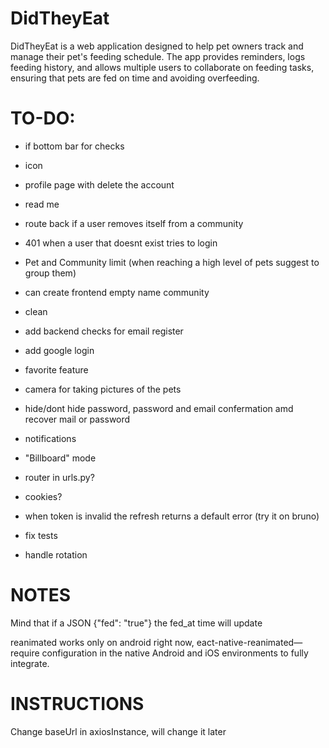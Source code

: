 # DidTheyEat
DidTheyEat is a web application designed to help pet owners track and manage their pet's feeding schedule. The app provides reminders, logs feeding history, and allows multiple users to collaborate on feeding tasks, ensuring that pets are fed on time and avoiding overfeeding. 


# TO-DO:

- if bottom bar for checks

- icon

- profile page with delete the account

- read me

- route back if a user removes itself from a community

- 401 when a user that doesnt exist tries to login

- Pet and Community limit (when reaching a high level of pets suggest to group them)

- can create frontend empty name community

- clean

- add backend checks for email register

- add google login

- favorite feature

- camera for taking pictures of the pets

- hide/dont hide password, password and email confermation amd recover mail or password

- notifications

- "Billboard" mode

- router in urls.py?

- cookies?

- when token is invalid the refresh returns a default error (try it on bruno)

- fix tests

- handle rotation

# NOTES
Mind that if a JSON {"fed": "true"} the fed_at time will update

reanimated works only on android right now, eact-native-reanimated—require configuration in the native Android and iOS environments to fully integrate.

# INSTRUCTIONS
Change baseUrl in axiosInstance, will change it later